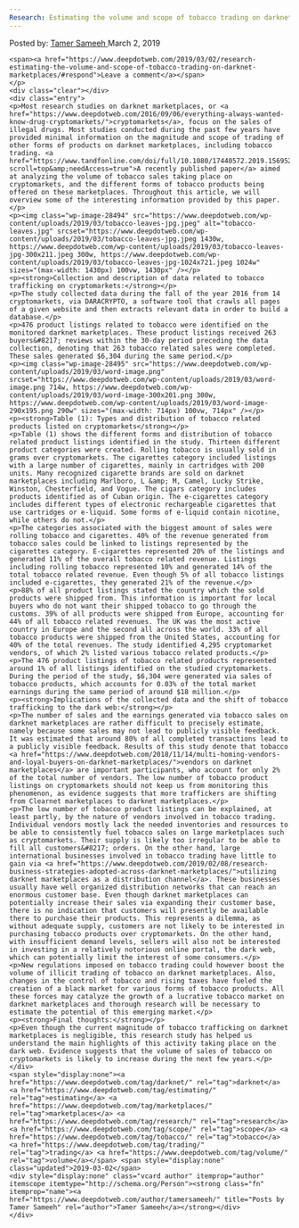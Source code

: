 ```yaml
---
Research: Estimating the volume and scope of tobacco trading on darknet marketplaces
---
```

<article class="post-listing post-28489 post type-post status-publish format-standard has-post-thumbnail hentry category-deepdot-news tag-darknet tag-estimating tag-marketplaces tag-research tag-scope tag-tobacco tag-trading tag-volume">
    <div class="post-inner">
    <p class="post-meta">
    <span>Posted by: <a href="https://www.deepdotweb.com/author/tamersameeh/" title="">Tamer Sameeh </a></span>
    <span>March 2, 2019</span>
    
    <span><a href="https://www.deepdotweb.com/2019/03/02/research-estimating-the-volume-and-scope-of-tobacco-trading-on-darknet-marketplaces/#respond">Leave a comment</a></span>
    </p>
    <div class="clear"></div>
    <div class="entry">
    <p>Most research studies on darknet marketplaces, or <a href="https://www.deepdotweb.com/2016/09/06/everything-always-wanted-know-drug-cryptomarkets/">cryptomarkets</a>, focus on the sales of illegal drugs. Most studies conducted during the past few years have provided minimal information on the magnitude and scope of trading of other forms of products on darknet marketplaces, including tobacco trading. <a href="https://www.tandfonline.com/doi/full/10.1080/17440572.2019.1569520?scroll=top&amp;needAccess=true">A recently published paper</a> aimed at analyzing the volume of tobacco sales taking place on cryptomarkets, and the different forms of tobacco products being offered on these marketplaces. Throughout this article, we will overview some of the interesting information provided by this paper.</p>
    <p><img class="wp-image-28494" src="https://www.deepdotweb.com/wp-content/uploads/2019/03/tobacco-leaves-jpg.jpeg" alt="tobacco-leaves.jpg" srcset="https://www.deepdotweb.com/wp-content/uploads/2019/03/tobacco-leaves-jpg.jpeg 1430w, https://www.deepdotweb.com/wp-content/uploads/2019/03/tobacco-leaves-jpg-300x211.jpeg 300w, https://www.deepdotweb.com/wp-content/uploads/2019/03/tobacco-leaves-jpg-1024x721.jpeg 1024w" sizes="(max-width: 1430px) 100vw, 1430px" /></p>
    <p><strong>Collection and description of data related to tobacco trafficking on cryptomarkets:</strong></p>
    <p>The study collected data during the fall of the year 2016 from 14 cryptomarkets, via DARACRYPTO, a software tool that crawls all pages of a given website and then extracts relevant data in order to build a database.</p>
    <p>476 product listings related to tobacco were identified on the monitored darknet marketplaces. These product listings received 263 buyers&#8217; reviews within the 30-day period preceding the data collection, denoting that 263 tobacco related sales were completed. These sales generated $6,304 during the same period.</p>
    <p><img class="wp-image-28495" src="https://www.deepdotweb.com/wp-content/uploads/2019/03/word-image.png" srcset="https://www.deepdotweb.com/wp-content/uploads/2019/03/word-image.png 714w, https://www.deepdotweb.com/wp-content/uploads/2019/03/word-image-300x201.png 300w, https://www.deepdotweb.com/wp-content/uploads/2019/03/word-image-290x195.png 290w" sizes="(max-width: 714px) 100vw, 714px" /></p>
    <p><strong>Table (1): Types and distribution of tobacco related products listed on cryptomarkets</strong></p>
    <p>Table (1) shows the different forms and distribution of tobacco related product listings identified in the study. Thirteen different product categories were created. Rolling tobacco is usually sold in grams over cryptomarkets. The cigarettes category included listings with a large number of cigarettes, mainly in cartridges with 200 units. Many recognized cigarette brands are sold on darknet marketplaces including Marlboro, L &amp; M, Camel, Lucky Strike, Winston, Chesterfield, and Vogue. The cigars category includes products identified as of Cuban origin. The e-cigarettes category includes different types of electronic rechargeable cigarettes that use cartridges or e-liquid. Some forms of e-liquid contain nicotine, while others do not.</p>
    <p>The categories associated with the biggest amount of sales were rolling tobacco and cigarettes. 40% of the revenue generated from tobacco sales could be linked to listings represented by the cigarettes category. E-cigarettes represented 20% of the listings and generated 11% of the overall tobacco related revenue. Listings including rolling tobacco represented 10% and generated 14% of the total tobacco related revenue. Even though 5% of all tobacco listings included e-cigarettes, they generated 21% of the revenue.</p>
    <p>88% of all product listings stated the country which the sold products were shipped from. This information is important for local buyers who do not want their shipped tobacco to go through the customs. 39% of all products were shipped from Europe, accounting for 44% of all tobacco related revenues. The UK was the most active country in Europe and the second all across the world. 33% of all tobacco products were shipped from the United States, accounting for 40% of the total revenues. The study identified 4,295 cryptomarket vendors, of which 2% listed various tobacco related products.</p>
    <p>The 476 product listings of tobacco related products represented around 1% of all listings identified on the studied cryptomarkets. During the period of the study, $6,304 were generated via sales of tobacco products, which accounts for 0.03% of the total market earnings during the same period of around $18 million.</p>
    <p><strong>Implications of the collected data and the shift of tobacco trafficking to the dark web:</strong></p>
    <p>The number of sales and the earnings generated via tobacco sales on darknet marketplaces are rather difficult to precisely estimate, namely because some sales may not lead to publicly visible feedback. It was estimated that around 80% of all completed transactions lead to a publicly visible feedback. Results of this study denote that tobacco <a href="https://www.deepdotweb.com/2018/11/14/multi-homing-vendors-and-loyal-buyers-on-darknet-marketplaces/">vendors on darknet marketplaces</a> are important participants, who account for only 2% of the total number of vendors. The low number of tobacco product listings on cryptomarkets should not keep us from monitoring this phenomenon, as evidence suggests that more traffickers are shifting from Clearnet marketplaces to darknet marketplaces.</p>
    <p>The low number of tobacco product listings can be explained, at least partly, by the nature of vendors involved in tobacco trading. Individual vendors mostly lack the needed inventories and resources to be able to consistently fuel tobacco sales on large marketplaces such as cryptomarkets. Their supply is likely too irregular to be able to fill all customers&#8217; orders. On the other hand, large international businesses involved in tobacco trading have little to gain via <a href="https://www.deepdotweb.com/2019/02/08/research-business-strategies-adopted-across-darknet-marketplaces/">utilizing darknet marketplaces as a distribution channel</a>. These businesses usually have well organized distribution networks that can reach an enormous customer base. Even though darknet marketplaces can potentially increase their sales via expanding their customer base, there is no indication that customers will presently be available there to purchase their products. This represents a dilemma, as without adequate supply, customers are not likely to be interested in purchasing tobacco products over cryptomarkets. On the other hand, with insufficient demand levels, sellers will also not be interested in investing in a relatively notorious online portal, the dark web, which can potentially limit the interest of some consumers.</p>
    <p>New regulations imposed on tobacco trading could however boost the volume of illicit trading of tobacco on darknet marketplaces. Also, changes in the control of tobacco and rising taxes have fueled the creation of a black market for various forms of tobacco products. All these forces may catalyze the growth of a lucrative tobacco market on darknet marketplaces and thorough research will be necessary to estimate the potential of this emerging market.</p>
    <p><strong>Final thoughts:</strong></p>
    <p>Even though the current magnitude of tobacco trafficking on darknet marketplaces is negligible, this research study has helped us understand the main highlights of this activity taking place on the dark web. Evidence suggests that the volume of sales of tobacco on cryptomarkets is likely to increase during the next few years.</p>
    </div>
    <span style="display:none"><a href="https://www.deepdotweb.com/tag/darknet/" rel="tag">darknet</a> <a href="https://www.deepdotweb.com/tag/estimating/" rel="tag">estimating</a> <a href="https://www.deepdotweb.com/tag/marketplaces/" rel="tag">marketplaces</a> <a href="https://www.deepdotweb.com/tag/research/" rel="tag">research</a> <a href="https://www.deepdotweb.com/tag/scope/" rel="tag">scope</a> <a href="https://www.deepdotweb.com/tag/tobacco/" rel="tag">tobacco</a> <a href="https://www.deepdotweb.com/tag/trading/" rel="tag">trading</a> <a href="https://www.deepdotweb.com/tag/volume/" rel="tag">volume</a></span> <span style="display:none" class="updated">2019-03-02</span>
    <div style="display:none" class="vcard author" itemprop="author" itemscope itemtype="http://schema.org/Person"><strong class="fn" itemprop="name"><a href="https://www.deepdotweb.com/author/tamersameeh/" title="Posts by Tamer Sameeh" rel="author">Tamer Sameeh</a></strong></div>
    </div>
</article>

